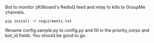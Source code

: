 Bot to monitor zKillboard's RedisQ feed and relay to kills to GroupMe channels.

    pip install -r requirments.txt

Rename config.sample.py to config.py and fill in the priority_corps and bot_id fields.  You should be good to go.